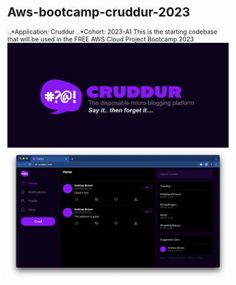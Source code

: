 # Aws-bootcamp-cruddur-2023
..*Application: Cruddur
..*Cohort: 2023-A1
This is the starting codebase that will be used in the FREE AWS Cloud Project Bootcamp 2023
![](journals/assets/cruddur-banner.jpg)
![](journals/assets/cruddur-screenshot.png)
